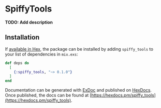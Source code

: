 # SpiffyTools

**TODO: Add description**

## Installation

If [available in Hex](https://hex.pm/docs/publish), the package can be installed
by adding `spiffy_tools` to your list of dependencies in `mix.exs`:

```elixir
def deps do
  [
    {:spiffy_tools, "~> 0.1.0"}
  ]
end
```

Documentation can be generated with [ExDoc](https://github.com/elixir-lang/ex_doc)
and published on [HexDocs](https://hexdocs.pm). Once published, the docs can
be found at [https://hexdocs.pm/spiffy_tools](https://hexdocs.pm/spiffy_tools).

